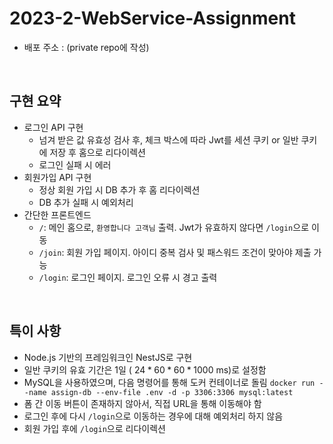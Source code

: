 # 2023-2-WebService-Assignment

-   배포 주소 : (private repo에 작성)

<br>

## 구현 요약

-   로그인 API 구현
    -   넘겨 받은 값 유효성 검사 후, 체크 박스에 따라 Jwt를 세션 쿠키 or 일반 쿠키에 저장 후 홈으로 리다이렉션
    -   로그인 실패 시 에러
-   회원가입 API 구현
    -   정상 회원 가입 시 DB 추가 후 홈 리다이렉션
    -   DB 추가 실패 시 예외처리
-   간단한 프론트엔드
    -   `/`: 메인 홈으로, `환영합니다 고객님` 출력. Jwt가 유효하지 않다면 `/login`으로 이동
    -   `/join`: 회원 가입 페이지. 아이디 중복 검사 및 패스워드 조건이 맞아야 제출 가능
    -   `/login`: 로그인 페이지. 로그인 오류 시 경고 출력

<br>

## 특이 사항

-   Node.js 기반의 프레임워크인 NestJS로 구현 
-   일반 쿠키의 유효 기간은 1일 ( $24 * 60 * 60 * 1000$ ms)로 설정함
-   MySQL을 사용하였으며, 다음 명령어를 통해 도커 컨테이너로 돌림
    `docker run --name assign-db --env-file .env -d -p 3306:3306 mysql:latest`
-   폼 간 이동 버튼이 존재하지 않아서, 직접 URL을 통해 이동해야 함
-   로그인 후에 다시 `/login`으로 이동하는 경우에 대해 예외처리 하지 않음
-   회원 가입 후에 `/login`으로 리다이렉션
